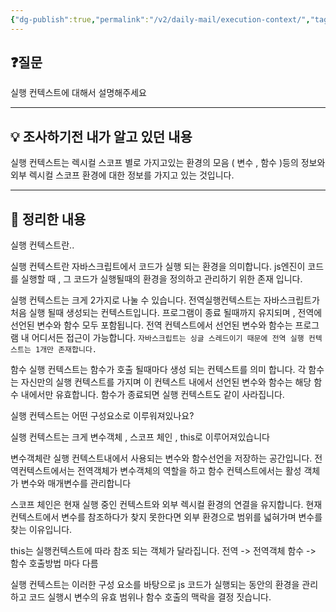 ```yaml
---
{"dg-publish":true,"permalink":"/v2/daily-mail/execution-context/","tags":["매일메일","JavaScript"]}
---
```


## ❓질문

실행 컨텍스트에 대해서 설명해주세요

---
## 💡 조사하기전 내가 알고 있던 내용

실행 컨텍스트는 렉시컬 스코프 별로 가지고있는 환경의 모음 ( 변수 , 함수 )등의 정보와 외부 렉시컬 스코프 환경에 대한 정보를 가지고 있는 것입니다.

---
## 🏫 정리한 내용

실행 컨텍스트란..

실행 컨텍스트란 자바스크립트에서 코드가 실행 되는 환경을 의미합니다.
js엔진이 코드를 실행할 때 , 그 코드가 실행될때의 환경을 정의하고 관리하기 위한 존재 입니다.

실행 컨텍스트는 크게 2가지로 나눌 수 있습니다.
전역실행컨텍스트는 자바스크립트가 처음 실행 될때 생성되는 컨텍스트입니다.
프로그램이 종료 될때까지 유지되며 , 전역에 선언된 변수와 함수 모두 포함됩니다.
전역 컨텍스트에서 선언된 변수와 함수는 프로그램 내 어디서든 접근이 가능합니다.
`자바스크립트는 싱글 스레드이기 때문에 전역 실행 컨텍스트는 1개만 존재합니다.`

함수 실행 컨텍스트는 함수가 호출 될때마다 생성 되는 컨텍스트를 의미 합니다.
각 함수는 자신만의 실행 컨텍스트를 가지며 이 컨텍스트 내에서 선언된 변수와 함수는 해당 함수 내에서만 유효합니다.
함수가 종료되면 실행 컨텍스트도 같이 사라집니다.

실행 컨텍스트는 어떤 구성요소로 이루워져있나요?

실행 컨텍스트는 크게 변수객체 , 스코프 체인 , this로 이루어져있습니다

변수객체란 실행 컨텍스트내에서 사용되는 변수와 함수선언을 저장하는 공간입니다.
전역컨텍스트에서는 전역객체가 변수객체의 역할을 하고 함수 컨텍스트에서는 활성 객체가 변수와 매개변수를 관리합니다

스코프 체인은 현재 실행 중인 컨텍스트와 외부 렉시컬 환경의 연결을 유지합니다.
현재 컨텍스트에서 변수를 참조하다가 찾지 못한다면 외부 환경으로 범위를 넓혀가며 변수를 찾는 이유입니다.

this는 실행컨텍스트에 따라 참조 되는 객체가 달라집니다.
전역 -> 전역객체 함수 -> 함수 호출방법 마다 다름

실행 컨텍스트는 이러한 구성 요소를 바탕으로 js 코드가 실행되는 동안의 환경을 관리하고 코드 실행시 변수의 유효 범위나 함수 호출의 맥락을 결정 짓습니다.
